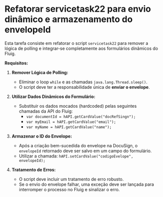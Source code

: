 # Refatorar servicetask22 para envio dinâmico e armazenamento do envelopeId

Esta tarefa consiste em refatorar o script `servicetask22` para remover a lógica de polling e integrar-se completamente aos formulários dinâmicos do Fluig.

**Requisitos:**

1.  **Remover Lógica de Polling:**
    *   Eliminar o loop `while` e as chamadas `java.lang.Thread.sleep()`.  
    *   O script deve ter a responsabilidade única de **enviar o envelope**.

2.  **Utilizar Dados Dinâmicos do Formulário:**
    *   Substituir os dados mocados (hardcoded) pelas seguintes chamadas da API do Fluig:
        *   `var documentId = hAPI.getCardValue("docRefSingn");`
        *   `var myEmail = hAPI.getCardValue("email");`
        *   `var myName = hAPI.getCardValue("name");`

3.  **Armazenar o ID do Envelope:**
    *   Após a criação bem-sucedida do envelope na DocuSign, o `envelopeId` retornado deve ser salvo em um campo do formulário.
    *   Utilizar a chamada: `hAPI.setCardValue("codigoEvelope", envelopeId);`

4.  **Tratamento de Erros:**
    *   O script deve incluir um tratamento de erro robusto.
    *   Se o envio do envelope falhar, uma exceção deve ser lançada para interromper o processo no Fluig e sinalizar o erro.